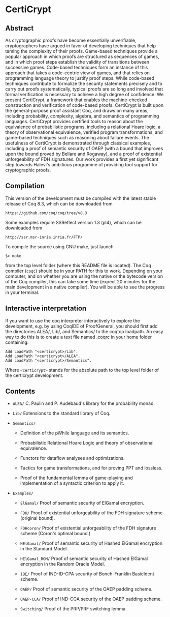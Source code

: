 CertiCrypt
====================================================================

Abstract
--------------------------------------------------------------------

As cryptographic proofs have become essentially unverifiable,
cryptographers have argued in favor of developing techniques that help
taming the complexity of their proofs. Game-based techniques provide a
popular approach in which proofs are structured as sequences of games,
and in which proof steps establish the validity of transitions between
successive games. Code-based techniques form an instance of this
approach that takes a code-centric view of games, and that relies on
programming language theory to justify proof steps. While code-based
techniques contribute to formalize the security statements precisely
and to carry out proofs systematically, typical proofs are so long and
involved that formal verification is necessary to achieve a high
degree of confidence. We present CertiCrypt, a framework that enables
the machine-checked construction and verification of code-based
proofs. CertiCrypt is built upon the general-purpose proof assistant
Coq, and draws on many areas, including probability, complexity,
algebra, and semantics of programming languages. CertiCrypt provides
certified tools to reason about the equivalence of probabilistic
programs, including a relational Hoare logic, a theory of
observational equivalence, verified program transformations, and
game-based techniques such as reasoning about failure events. The
usefulness of CertiCrypt is demonstrated through classical examples,
including a proof of semantic security of OAEP (with a bound that
improves upon the bound proved by Bellare and Rogaway), and a proof of
existential unforgeability of FDH signatures. Our work provides a
first yet significant step towards Halevi's ambitious programme of
providing tool support for cryptographic proofs.


Compilation
--------------------------------------------------------------------

This version of the development must be compiled with the latest
stable release of Coq 8.3, which can be downloaded from

    https://github.com/coq/coq/tree/v8.3

Some examples require SSReflect version 1.3 (pl4), which can be
downloaded from

    http://ssr.msr-inria.inria.fr/FTP/

To compile the source using GNU make, just launch

    $> make

from the top level folder (where this README file is located). The Coq
compiler (`coqc`) should be in your PATH for this to work. Depending on
your computer, and on whether you are using the native or the bytecode
version of the Coq compiler, this can take some time (expect 20
minutes for the main development in a native compiler). You will be
able to see the progress in your terminal.


Interactive interpretation
--------------------------------------------------------------------

If you want to use the coq interpreter interactively to explore the
development, e.g. by using CoqIDE of ProofGeneral, you should first
add the directories ALEA/, Lib/, and Semantics/ to the coqtop
loadpath.  An easy way to do this is to create a text file named
.coqrc in your home folder containing:

    Add LoadPath "<certicrypt>/Lib".
    Add LoadPath "<certicrypt>/ALEA".
    Add LoadPath "<certicrypt>/Semantics".

Where `<certicrypt>` stands for the absolute path to the top level
folder of the certicrypt development.

Contents
--------------------------------------------------------------------

+ `ALEA/`
  C. Paulin and P. Audebaud's library for the probability monad.

+ `Lib/`
  Extensions to the standard library of Coq.

+ `Semantics/`
  - Definition of the pWhile language and its semantics.

  - Probabilistic Relational Hoare Logic and theory of observational
    equivalence.

  - Functors for dataflow analyses and optimizations.

  - Tactics for game transformations, and for proving PPT and lossless.

  - Proof of the fundamental lemma of game-playing and implementation of
    a syntactic criterion to apply it.

+ `Examples/`
  - `ElGamal/`
    Proof of semantic security of ElGamal encryption.

  - `FDH/`
    Proof of existential unforgeability of the FDH signature scheme
    (original bound).

  - `FDHcoron/`
    Proof of existential unforgeability of the FDH signature scheme
    (Coron's optimal bound.)

  - `HElGamal/`
    Proof of semantic security of Hashed ElGamal encryption in the
    Standard Model.
  
  - `HElGamal_ROM/`
    Proof of semantic security of Hashed ElGamal encryption in the
    Random Oracle Model.

  - `IBE/`
    Proof of IND-ID-CPA security of Boneh-Franklin BasicIdent scheme.

  - `OAEP/`
    Proof of semantic security of the OAEP padding scheme.

  - `OAEP-CCA/`
    Proof of IND-CCA security of the OAEP padding scheme.

  - `Switching/`
    Proof of the PRP/PRF switching lemma.
